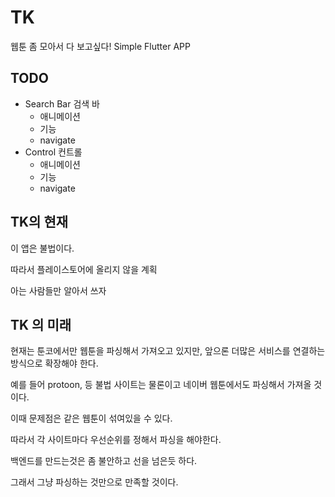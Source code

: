 # TK

웹툰 좀 모아서 다 보고싶다!
Simple Flutter APP

## TODO

- Search Bar 검색 바
    - 애니메이션
    - 기능
    - navigate
- Control 컨트롤
    - 애니메이션
    - 기능
    - navigate

## TK의 현재

이 앱은 불법이다.

따라서 플레이스토어에 올리지 않을 계획

아는 사람들만 알아서 쓰자


## TK 의 미래

현재는 툰코에서만 웹툰을 파싱해서 가져오고 있지만, 앞으론 더많은 서비스를 연결하는 방식으로 확장해야 한다.

예를 들어 protoon, 등 불법 사이트는 물론이고 네이버 웹툰에서도 파싱해서 가져올 것이다.

이때 문제점은 같은 웹툰이 섞여있을 수 있다.

따라서 각 사이트마다 우선순위를 정해서 파싱을 해야한다.

백엔드를 만드는것은 좀 불안하고 선을 넘은듯 하다.

그래서 그냥 파싱하는 것만으로 만족할 것이다.